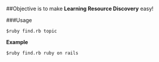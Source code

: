 ##Objective is to make **Learning Resource Discovery** easy!

###Usage

```
$ruby find.rb topic
```

**Example**
```
$ruby find.rb ruby on rails
```
